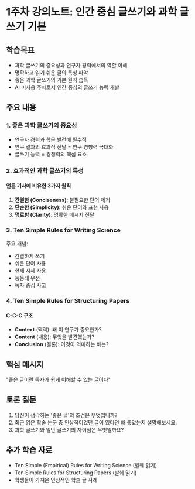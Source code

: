 # 1주차 강의노트: 인간 중심 글쓰기와 과학 글쓰기 기본

## 학습목표
- 과학 글쓰기의 중요성과 연구자 경력에서의 역할 이해
- 명확하고 읽기 쉬운 글의 특성 파악
- 좋은 과학 글쓰기의 기본 원칙 습득
- AI 미사용 주차로서 인간 중심의 글쓰기 능력 개발

## 주요 내용

### 1. 좋은 과학 글쓰기의 중요성
- 연구자 경력과 학문 발전에 필수적
- 연구 결과의 효과적 전달 = 연구 영향력 극대화
- 글쓰기 능력 = 경쟁력의 핵심 요소

### 2. 효과적인 과학 글쓰기의 특성
#### 언론 기사에 비유한 3가지 원칙
1. **간결함 (Conciseness)**: 불필요한 단어 제거
2. **단순함 (Simplicity)**: 쉬운 단어와 표현 사용
3. **명료함 (Clarity)**: 명확한 메시지 전달

### 3. Ten Simple Rules for Writing Science
주요 개념:
- 간결하게 쓰기
- 쉬운 단어 사용
- 현재 시제 사용
- 능동태 우선
- 독자 중심 사고

### 4. Ten Simple Rules for Structuring Papers
#### C-C-C 구조
- **Context** (맥락): 왜 이 연구가 중요한가?
- **Content** (내용): 무엇을 발견했는가?
- **Conclusion** (결론): 이것이 의미하는 바는?

## 핵심 메시지
"좋은 글이란 독자가 쉽게 이해할 수 있는 글이다"

## 토론 질문
1. 당신이 생각하는 '좋은 글'의 조건은 무엇입니까?
2. 최근 읽은 학술 논문 중 인상적이었던 글이 있다면 왜 좋았는지 설명해보세요.
3. 과학 글쓰기와 일반 글쓰기의 차이점은 무엇일까요?

## 추가 학습 자료
- Ten Simple (Empirical) Rules for Writing Science (발췌 읽기)
- Ten Simple Rules for Structuring Papers (발췌 읽기)
- 학생들이 가져온 인상적인 학술 글 사례
